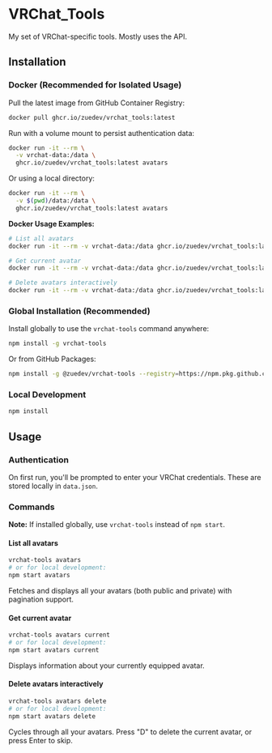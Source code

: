 # VRChat_Tools

My set of VRChat-specific tools. Mostly uses the API.

## Installation

### Docker (Recommended for Isolated Usage)

Pull the latest image from GitHub Container Registry:

```bash
docker pull ghcr.io/zuedev/vrchat_tools:latest
```

Run with a volume mount to persist authentication data:

```bash
docker run -it --rm \
  -v vrchat-data:/data \
  ghcr.io/zuedev/vrchat_tools:latest avatars
```

Or using a local directory:

```bash
docker run -it --rm \
  -v $(pwd)/data:/data \
  ghcr.io/zuedev/vrchat_tools:latest avatars
```

**Docker Usage Examples:**

```bash
# List all avatars
docker run -it --rm -v vrchat-data:/data ghcr.io/zuedev/vrchat_tools:latest avatars

# Get current avatar
docker run -it --rm -v vrchat-data:/data ghcr.io/zuedev/vrchat_tools:latest avatars current

# Delete avatars interactively
docker run -it --rm -v vrchat-data:/data ghcr.io/zuedev/vrchat_tools:latest avatars delete
```

### Global Installation (Recommended)

Install globally to use the `vrchat-tools` command anywhere:

```bash
npm install -g vrchat-tools
```

Or from GitHub Packages:

```bash
npm install -g @zuedev/vrchat-tools --registry=https://npm.pkg.github.com
```

### Local Development

```bash
npm install
```

## Usage

### Authentication

On first run, you'll be prompted to enter your VRChat credentials. These are stored locally in `data.json`.

### Commands

**Note:** If installed globally, use `vrchat-tools` instead of `npm start`.

#### List all avatars

```bash
vrchat-tools avatars
# or for local development:
npm start avatars
```

Fetches and displays all your avatars (both public and private) with pagination support.

#### Get current avatar

```bash
vrchat-tools avatars current
# or for local development:
npm start avatars current
```

Displays information about your currently equipped avatar.

#### Delete avatars interactively

```bash
vrchat-tools avatars delete
# or for local development:
npm start avatars delete
```

Cycles through all your avatars. Press "D" to delete the current avatar, or press Enter to skip.
